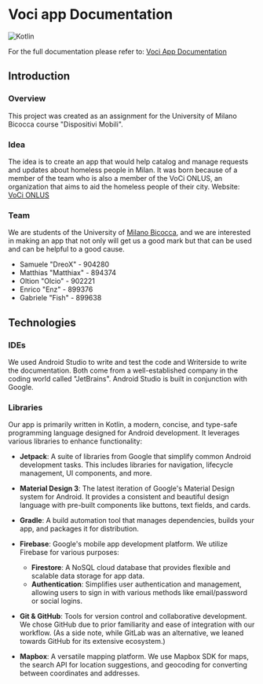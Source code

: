 # Voci app Documentation

![Kotlin](https://img.shields.io/badge/Kotlin-0095D5?style=for-the-badge&logo=kotlin&logoColor=white)

For the full documentation please refer to: [Voci App Documentation](https://sporetti.github.io/Voci-App/readme.html)

## Introduction

### Overview
This project was created as an assignment for the University of Milano Bicocca course "Dispositivi Mobili".

### Idea
The idea is to create an app that would help catalog and manage requests and updates about homeless people in Milan. It was born because of a member of the team who is also a member of the VoCi ONLUS, an organization that aims to aid the homeless people of their city.
Website: [VoCi ONLUS](https://www.volontaricittadini.it)


### Team
We are students of the University of [Milano Bicocca](https://www.unimib.it/), and we are interested in making an app that not only will get us a good mark but that can be used and can be helpful to a good cause.
- Samuele "DreoX" - 904280
- Matthias "Matthiax" - 894374
- Oltion "Olcio" - 902221
- Enrico "Enz" - 899376
- Gabriele "Fish" - 899638

## Technologies

### IDEs
We used Android Studio to write and test the code and Writerside to write the documentation. Both come from a well-established company in the coding world called "JetBrains". Android Studio is built in conjunction with Google.

### Libraries
Our app is primarily written in Kotlin, a modern, concise, and type-safe programming language designed for Android development. It leverages various libraries to enhance functionality:

- **Jetpack**: A suite of libraries from Google that simplify common Android development tasks. This includes libraries for navigation, lifecycle management, UI components, and more.

- **Material Design 3**: The latest iteration of Google's Material Design system for Android. It provides a consistent and beautiful design language with pre-built components like buttons, text fields, and cards.

- **Gradle**: A build automation tool that manages dependencies, builds your app, and packages it for distribution.

- **Firebase**: Google's mobile app development platform. We utilize Firebase for various purposes:
  - **Firestore**: A NoSQL cloud database that provides flexible and scalable data storage for app data.
  - **Authentication**: Simplifies user authentication and management, allowing users to sign in with various methods like email/password or social logins.

- **Git & GitHub**: Tools for version control and collaborative development. We chose GitHub due to prior familiarity and ease of integration with our workflow. (As a side note, while GitLab was an alternative, we leaned towards GitHub for its extensive ecosystem.)

- **Mapbox**: A versatile mapping platform. We use Mapbox SDK for maps, the search API for location suggestions, and geocoding for converting between coordinates and addresses.
